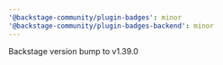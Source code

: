 ```yaml
---
'@backstage-community/plugin-badges': minor
'@backstage-community/plugin-badges-backend': minor
---
```


Backstage version bump to v1.39.0
